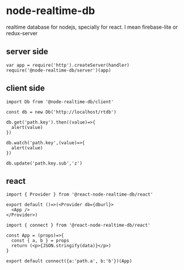 # node-realtime-db

realtime database for nodejs, specially for react. I mean firebase-lite or redux-server

## server side

```
var app = require('http').createServer(handler)
require('@node-realtime-db/server')(app)
```

## client side

```
import Db from '@node-realtime-db/client'

const db = new Db('http://localhost/rtdb')

db.get('path.key').then((value)=>{
  alert(value)
})

db.watch('path.key',(value)=>{
  alert(value)
})

db.update('path.key.sub','z')

```

## react

```
import { Provider } from '@react-node-realtime-db/react'

export default ()=>(<Provider db={dburl}>
  <App />
</Provider>)

```


```
import { connect } from '@react-node-realtime-db/react'

const App = (props)=>{
  const { a, b } = props
  return (<p>{JSON.stringify(data)}</p>)
}

export default connect({a:'path.a', b:'b'})(App)

```
